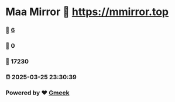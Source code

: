 # Maa Mirror :link: https://mmirror.top 
### :page_facing_up: [6](https://mmirror.top/tag.html) 
### :speech_balloon: 0 
### :hibiscus: 17230 
### :alarm_clock: 2025-03-25 23:30:39 
### Powered by :heart: [Gmeek](https://github.com/Meekdai/Gmeek)
